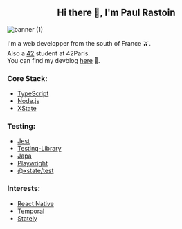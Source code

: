 <h2 align="center">Hi there 👋, I'm Paul Rastoin</h1>

![banner (1)](https://user-images.githubusercontent.com/45004772/190092120-97203bd9-b28d-46ce-86bc-5019bb697a60.png)

I'm a web developper from the south of France 🫒.  
Also a [42](https://42.fr/en/homepage/) student at 42Paris.  
You can find my devblog [here](https://prastoin.netlify.app/) 🚧.

### Core Stack:

- [TypeScript](https://www.typescriptlang.org/)
- [Node.js](https://nodejs.org/en/)
- [XState](https://xstate.js.org/docs/)

### Testing:

- [Jest](https://jestjs.io/fr/)
- [Testing-Library](https://testing-library.com/)
- [Japa](https://japa.dev/docs)
- [Playwright](https://playwright.dev/)
- [@xstate/test](https://xstate.js.org/docs/packages/xstate-test/)

### Interests:

- [React Native](https://reactnative.dev/)
- [Temporal](https://temporal.io/)
- [Stately](https://stately.ai/viz)

